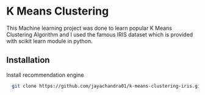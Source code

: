 
# K Means Clustering 

This Machine learning project was done to learn popular K Means Clustering Algorithm and I used the famous IRIS dataset which is provided with scikit learn module in python.



## Installation

Install recommendation engine

```bash
  git clone https://github.com/jayachandra01/k-means-clustering-iris.git
```
    
